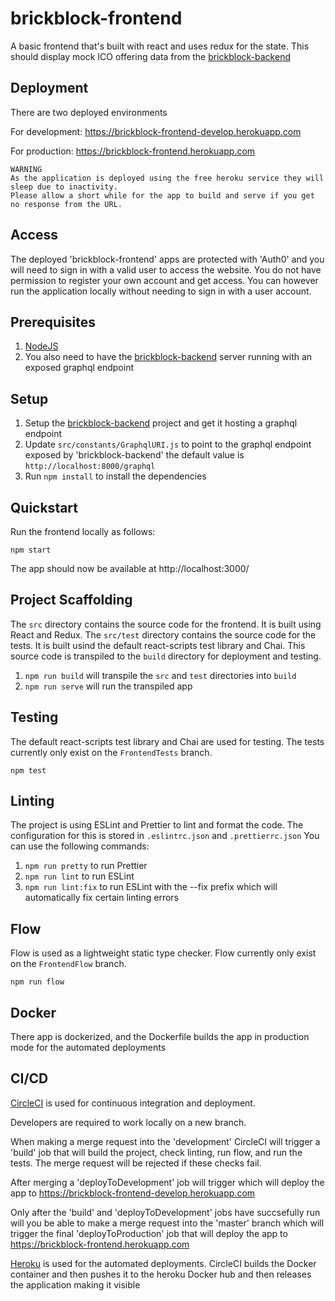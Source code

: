 # brickblock-frontend
A basic frontend that's built with react and uses redux for the state. This should display mock ICO offering data from the [brickblock-backend](https://github.com/CaelRowley/brickblock-backend)


## Deployment
There are two deployed environments 

For development: https://brickblock-frontend-develop.herokuapp.com

For production: https://brickblock-frontend.herokuapp.com          
```
WARNING
As the application is deployed using the free heroku service they will sleep due to inactivity. 
Please allow a short while for the app to build and serve if you get no response from the URL.
```

## Access
The deployed 'brickblock-frontend' apps are protected with 'Auth0' and you will need to sign in with a valid user to access the website. You do not have permission to register your own account and get access. You can however run the application locally without needing to sign in with a user account.


## Prerequisites
1. [NodeJS](https://nodejs.org/)
2. You also need to have the [brickblock-backend](https://github.com/CaelRowley/brickblock-backend) server running with an exposed graphql endpoint


## Setup
1. Setup the [brickblock-backend](https://github.com/CaelRowley/brickblock-backend) project and get it hosting a graphql endpoint
2. Update `src/constants/GraphqlURI.js` to point to the graphql endpoint exposed by 'brickblock-backend' the default value is `http://localhost:8000/graphql`
3. Run `npm install` to install the dependencies


## Quickstart
Run the frontend locally as follows:

```
npm start
```

The app should now be available at http://localhost:3000/


## Project Scaffolding
The `src` directory contains the source code for the frontend. It is built using React and Redux. The `src/test` directory contains the source code for the tests. It is built usind the default react-scripts test library and Chai.
This source code is transpiled to the `build` directory for deployment and testing.
1. `npm run build` will transpile the `src` and `test` directories into `build`
2. `npm run serve` will run the transpiled app


## Testing
The default react-scripts test library and Chai are used for testing. The tests currently only exist on the `FrontendTests` branch.
```
npm test
```

## Linting
The project is using ESLint and Prettier to lint and format the code. The configuration for this is stored in `.eslintrc.json` and `.prettierrc.json` You can use the following commands:
1. `npm run pretty` to run Prettier
2. `npm run lint` to run ESLint
3. `npm run lint:fix` to run ESLint with the --fix prefix which will automatically fix certain linting errors

## Flow
Flow is used as a lightweight static type checker. Flow currently only exist on the `FrontendFlow` branch.
```
npm run flow
```


## Docker
There app is dockerized, and the Dockerfile builds the app in production mode for the automated deployments


## CI/CD
[CircleCI](https://circleci.com/) is used for continuous integration and deployment.

Developers are required to work locally on a new branch. 

When making a merge request into the 'development' CircleCI will trigger a 'build' job that will build the project, check linting, run flow, and run the tests. The merge request will be rejected if these checks fail.

After merging a 'deployToDevelopment' job will trigger which will deploy the app to https://brickblock-frontend-develop.herokuapp.com  

Only after the 'build' and 'deployToDevelopment' jobs have succsefully run will you be able to make a merge request into the 'master' branch which will trigger the final 'deployToProduction' job that will deploy the app to https://brickblock-frontend.herokuapp.com   

[Heroku](https://www.heroku.com/) is used for the automated deployments. CircleCI builds the Docker container and then pushes it to the heroku Docker hub and then releases the application making it visible
